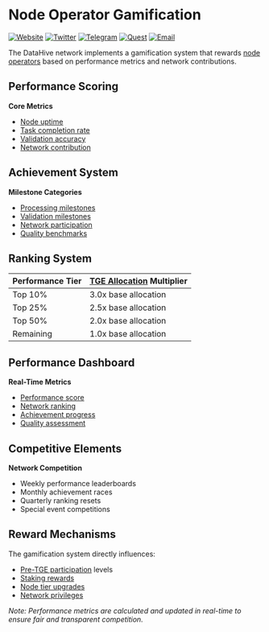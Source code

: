 # Node Operator Gamification

[![Website](https://img.shields.io/badge/Register-DataHive_Nodes-blue)](https://www.datahive.network/nodes)
[![Twitter](https://img.shields.io/badge/Twitter-DataHive-blue)](https://x.com/getdatahive)
[![Telegram](https://img.shields.io/badge/Telegram-DataHive-blue)](https://t.me/datahiveofficial)
[![Quest](https://img.shields.io/badge/Quest-DataHive-blue)](https://quest.intract.io/project/datahive-h_lpnt)
[![Email](https://img.shields.io/badge/Email-team@datahive.network-blue)](mailto:team@datahive.network)

The DataHive network implements a gamification system that rewards [node operators](/docs/onboarding/nodes.md) based on performance metrics and network contributions.

## Performance Scoring

**Core Metrics**
- [Node uptime](/docs/onboarding/performance/uptime.md)
- [Task completion rate](/docs/onboarding/performance/tasks.md)
- [Validation accuracy](/docs/onboarding/performance/validation.md)
- [Network contribution](/docs/onboarding/network/contribution.md)

## Achievement System

**Milestone Categories**
- [Processing milestones](/docs/onboarding/achievements/processing.md)
- [Validation milestones](/docs/onboarding/achievements/validation.md)
- [Network participation](/docs/onboarding/achievements/participation.md)
- [Quality benchmarks](/docs/onboarding/achievements/quality.md)

## Ranking System

| Performance Tier | [TGE Allocation](/docs/onboarding/tge/allocation.md) Multiplier |
|-----------------|-------------------------|
| Top 10% | 3.0x base allocation |
| Top 25% | 2.5x base allocation |
| Top 50% | 2.0x base allocation |
| Remaining | 1.0x base allocation |

## Performance Dashboard

**Real-Time Metrics**
- [Performance score](/docs/onboarding/performance/scoring.md)
- [Network ranking](/docs/onboarding/performance/ranking.md)
- [Achievement progress](/docs/onboarding/achievements/progress.md)
- [Quality assessment](/docs/onboarding/performance/quality.md)

## Competitive Elements

**Network Competition**
- Weekly performance leaderboards
- Monthly achievement races
- Quarterly ranking resets
- Special event competitions

## Reward Mechanisms

The gamification system directly influences:
- [Pre-TGE participation](/docs/onboarding/tge/participation.md) levels
- [Staking rewards](/docs/onboarding/staking/rewards.md)
- [Node tier upgrades](/docs/onboarding/tiers/upgrades.md)
- [Network privileges](/docs/onboarding/privileges.md)

*Note: Performance metrics are calculated and updated in real-time to ensure fair and transparent competition.*
